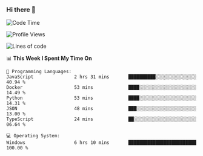### Hi there 👋
<!--START_SECTION:waka-->
![Code Time](http://img.shields.io/badge/Code%20Time-185%20hrs%2039%20mins-blue)

![Profile Views](http://img.shields.io/badge/Profile%20Views-0-blue)

![Lines of code](https://img.shields.io/badge/From%20Hello%20World%20I%27ve%20Written-955.7%20thousand%20lines%20of%20code-blue)

📊 **This Week I Spent My Time On** 

```text
💬 Programming Languages: 
JavaScript               2 hrs 31 mins       ██████████░░░░░░░░░░░░░░░   40.94 % 
Docker                   53 mins             ████░░░░░░░░░░░░░░░░░░░░░   14.49 % 
Python                   53 mins             ████░░░░░░░░░░░░░░░░░░░░░   14.31 % 
JSON                     48 mins             ███░░░░░░░░░░░░░░░░░░░░░░   13.00 % 
TypeScript               24 mins             ██░░░░░░░░░░░░░░░░░░░░░░░   06.64 % 

💻 Operating System: 
Windows                  6 hrs 10 mins       █████████████████████████   100.00 % 
```


<!--END_SECTION:waka-->
<!--
**AnimeruFR/AnimeruFR** is a ✨ _special_ ✨ repository because its `README.md` (this file) appears on your GitHub profile.

Here are some ideas to get you started:

- 🔭 I’m currently working on ...
- 🌱 I’m currently learning ...
- 👯 I’m looking to collaborate on ...
- 🤔 I’m looking for help with ...
- 💬 Ask me about ...
- 📫 How to reach me: ...
- 😄 Pronouns: ...
- ⚡ Fun fact: ...
-->
